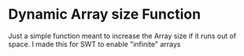 # Dynamic Array size Function
Just a simple function meant to increase the Array size if it runs out of space. I made this for SWT to enable "infinite" arrays
